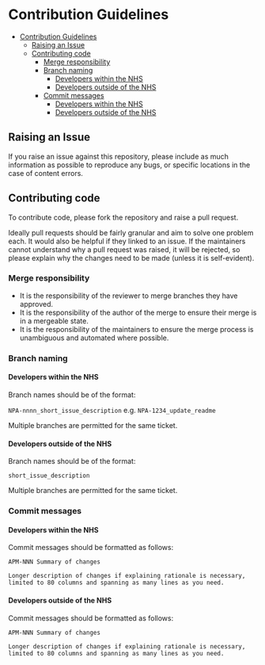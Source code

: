 # Contribution Guidelines

- [Contribution Guidelines](#contribution-guidelines)
  - [Raising an Issue](#raising-an-issue)
  - [Contributing code](#contributing-code)
    - [Merge responsibility](#merge-responsibility)
    - [Branch naming](#branch-naming)
      - [Developers within the NHS](#developers-within-the-nhs)
      - [Developers outside of the NHS](#developers-outside-of-the-nhs)
    - [Commit messages](#commit-messages)
      - [Developers within the NHS](#developers-within-the-nhs-1)
      - [Developers outside of the NHS](#developers-outside-of-the-nhs-1)

## Raising an Issue

If you raise an issue against this repository, please include as much information as possible to reproduce any bugs,
or specific locations in the case of content errors.

## Contributing code

To contribute code, please fork the repository and raise a pull request.

Ideally pull requests should be fairly granular and aim to solve one problem each. It would also be helpful if they
linked to an issue. If the maintainers cannot understand why a pull request was raised, it will be rejected,
so please explain why the changes need to be made (unless it is self-evident).

### Merge responsibility

- It is the responsibility of the reviewer to merge branches they have approved.
- It is the responsibility of the author of the merge to ensure their merge is in a mergeable state.
- It is the responsibility of the maintainers to ensure the merge process is unambiguous and automated where possible.

### Branch naming

#### Developers within the NHS

Branch names should be of the format:

`NPA-nnnn_short_issue_description`
e.g. `NPA-1234_update_readme`

Multiple branches are permitted for the same ticket.

#### Developers outside of the NHS

Branch names should be of the format:

`short_issue_description`

Multiple branches are permitted for the same ticket.

### Commit messages

#### Developers within the NHS

Commit messages should be formatted as follows:

```
APM-NNN Summary of changes

Longer description of changes if explaining rationale is necessary,
limited to 80 columns and spanning as many lines as you need.
```

#### Developers outside of the NHS

Commit messages should be formatted as follows:

```
APM-NNN Summary of changes

Longer description of changes if explaining rationale is necessary,
limited to 80 columns and spanning as many lines as you need.
```
